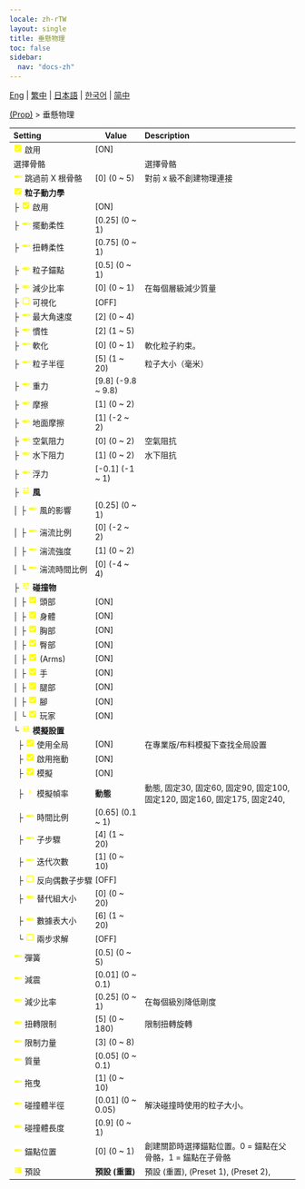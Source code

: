 ```yaml
---
locale: zh-rTW
layout: single
title: 垂懸物理
toc: false
sidebar:
  nav: "docs-zh"
---
```

[Eng](/dancexr/menu/2025.4/prop/cloth_physics) | [繁中](/tw/dancexr/menu/2025.4/prop/cloth_physics) | [日本語](/jp/dancexr/menu/2025.4/prop/cloth_physics) | [한국어](/kr/dancexr/menu/2025.4/prop/cloth_physics) | [简中](/zh/dancexr/menu/2025.4/prop/cloth_physics)

[(Prop)](../menu#(Prop)) > 垂懸物理



| Setting | Value | Description |
| :--- | --- | :--- |
|<nobr><img src="/images/icon/ic_check_on.png" alt="check on icon"/> 啟用</nobr>| [ON] | 
|<nobr> 選擇骨骼</nobr>|| 選擇骨骼
|<nobr><img src="/images/icon/ic_slider.png" alt="slider icon"/> 跳過前 X 根骨骼</nobr>| [0] (0 ~ 5) | 對前 x 級不創建物理連接
|<nobr><img src="/images/icon/ic_check_on.png" alt="check on icon"/> <b>粒子動力學</b></nobr>| | 
|<nobr>├&nbsp;<img src="/images/icon/ic_check_on.png" alt="check on icon"/> 啟用</nobr>| [ON] | 
|<nobr>├&nbsp;<img src="/images/icon/ic_slider.png" alt="slider icon"/> 擺動柔性</nobr>| [0.25] (0 ~ 1) | 
|<nobr>├&nbsp;<img src="/images/icon/ic_slider.png" alt="slider icon"/> 扭轉柔性</nobr>| [0.75] (0 ~ 1) | 
|<nobr>├&nbsp;<img src="/images/icon/ic_slider.png" alt="slider icon"/> 粒子錨點</nobr>| [0.5] (0 ~ 1) | 
|<nobr>├&nbsp;<img src="/images/icon/ic_slider.png" alt="slider icon"/> 減少比率</nobr>| [0] (0 ~ 1) | 在每個層級減少質量
|<nobr>├&nbsp;<img src="/images/icon/ic_check_off.png" alt="check off icon"/> 可視化</nobr>| [OFF] | 
|<nobr>├&nbsp;<img src="/images/icon/ic_slider.png" alt="slider icon"/> 最大角速度</nobr>| [2] (0 ~ 4) | 
|<nobr>├&nbsp;<img src="/images/icon/ic_slider.png" alt="slider icon"/> 慣性</nobr>| [2] (1 ~ 5) | 
|<nobr>├&nbsp;<img src="/images/icon/ic_slider.png" alt="slider icon"/> 軟化</nobr>| [0] (0 ~ 1) | 軟化粒子約束。
|<nobr>├&nbsp;<img src="/images/icon/ic_slider.png" alt="slider icon"/> 粒子半徑</nobr>| [5] (1 ~ 20) | 粒子大小（毫米）
|<nobr>├&nbsp;<img src="/images/icon/ic_slider.png" alt="slider icon"/> 重力</nobr>| [9.8] (-9.8 ~ 9.8) | 
|<nobr>├&nbsp;<img src="/images/icon/ic_slider.png" alt="slider icon"/> 摩擦</nobr>| [1] (0 ~ 2) | 
|<nobr>├&nbsp;<img src="/images/icon/ic_slider.png" alt="slider icon"/> 地面摩擦</nobr>| [1] (-2 ~ 2) | 
|<nobr>├&nbsp;<img src="/images/icon/ic_slider.png" alt="slider icon"/> 空氣阻力</nobr>| [0] (0 ~ 2) | 空氣阻抗
|<nobr>├&nbsp;<img src="/images/icon/ic_slider.png" alt="slider icon"/> 水下阻力</nobr>| [1] (0 ~ 2) | 水下阻抗
|<nobr>├&nbsp;<img src="/images/icon/ic_slider.png" alt="slider icon"/> 浮力</nobr>| [-0.1] (-1 ~ 1) | 
|<nobr>├&nbsp;<img src="/images/icon/ic_tune.png" alt="tune icon"/> <b>風</b></nobr>| | 
|<nobr>│&nbsp;├&nbsp;<img src="/images/icon/ic_slider.png" alt="slider icon"/> 風的影響</nobr>| [0.25] (0 ~ 1) | 
|<nobr>│&nbsp;├&nbsp;<img src="/images/icon/ic_slider.png" alt="slider icon"/> 湍流比例</nobr>| [0] (-2 ~ 2) | 
|<nobr>│&nbsp;├&nbsp;<img src="/images/icon/ic_slider.png" alt="slider icon"/> 湍流強度</nobr>| [1] (0 ~ 2) | 
|<nobr>│&nbsp;└&nbsp;<img src="/images/icon/ic_slider.png" alt="slider icon"/> 湍流時間比例</nobr>| [0] (-4 ~ 4) | 
|<nobr>├&nbsp;<img src="/images/icon/ic_tune.png" alt="tune icon"/> <b>碰撞物</b></nobr>| | 
|<nobr>│&nbsp;├&nbsp;<img src="/images/icon/ic_check_on.png" alt="check on icon"/> 頭部</nobr>| [ON] | 
|<nobr>│&nbsp;├&nbsp;<img src="/images/icon/ic_check_on.png" alt="check on icon"/> 身體</nobr>| [ON] | 
|<nobr>│&nbsp;├&nbsp;<img src="/images/icon/ic_check_on.png" alt="check on icon"/> 胸部</nobr>| [ON] | 
|<nobr>│&nbsp;├&nbsp;<img src="/images/icon/ic_check_on.png" alt="check on icon"/> 臀部</nobr>| [ON] | 
|<nobr>│&nbsp;├&nbsp;<img src="/images/icon/ic_check_on.png" alt="check on icon"/> (Arms)</nobr>| [ON] | 
|<nobr>│&nbsp;├&nbsp;<img src="/images/icon/ic_check_on.png" alt="check on icon"/> 手</nobr>| [ON] | 
|<nobr>│&nbsp;├&nbsp;<img src="/images/icon/ic_check_on.png" alt="check on icon"/> 腿部</nobr>| [ON] | 
|<nobr>│&nbsp;├&nbsp;<img src="/images/icon/ic_check_on.png" alt="check on icon"/> 腳</nobr>| [ON] | 
|<nobr>│&nbsp;└&nbsp;<img src="/images/icon/ic_check_on.png" alt="check on icon"/> 玩家</nobr>| [ON] | 
|<nobr>└&nbsp;<img src="/images/icon/ic_tune.png" alt="tune icon"/> <b>模擬設置</b></nobr>| | 
|<nobr>&nbsp;&nbsp;├&nbsp;<img src="/images/icon/ic_check_on.png" alt="check on icon"/> 使用全局</nobr>| [ON] | 在專業版/布料模擬下查找全局設置
|<nobr>&nbsp;&nbsp;├&nbsp;<img src="/images/icon/ic_check_on.png" alt="check on icon"/> 啟用拖動</nobr>| [ON] | 
|<nobr>&nbsp;&nbsp;├&nbsp;<img src="/images/icon/ic_check_on.png" alt="check on icon"/> 模擬</nobr>| [ON] | 
|<nobr>&nbsp;&nbsp;├&nbsp;<img src="/images/icon/ic_chevron.png" alt="chevron icon"/> 模擬幀率</nobr>| **動態** | 動態, 固定30, 固定60, 固定90, 固定100, 固定120, 固定160, 固定175, 固定240,  |
|<nobr>&nbsp;&nbsp;├&nbsp;<img src="/images/icon/ic_slider.png" alt="slider icon"/> 時間比例</nobr>| [0.65] (0.1 ~ 1) | 
|<nobr>&nbsp;&nbsp;├&nbsp;<img src="/images/icon/ic_slider.png" alt="slider icon"/> 子步驟</nobr>| [4] (1 ~ 20) | 
|<nobr>&nbsp;&nbsp;├&nbsp;<img src="/images/icon/ic_slider.png" alt="slider icon"/> 迭代次數</nobr>| [1] (0 ~ 10) | 
|<nobr>&nbsp;&nbsp;├&nbsp;<img src="/images/icon/ic_check_off.png" alt="check off icon"/> 反向偶數子步驟</nobr>| [OFF] | 
|<nobr>&nbsp;&nbsp;├&nbsp;<img src="/images/icon/ic_slider.png" alt="slider icon"/> 替代組大小</nobr>| [0] (0 ~ 20) | 
|<nobr>&nbsp;&nbsp;├&nbsp;<img src="/images/icon/ic_slider.png" alt="slider icon"/> 數據表大小</nobr>| [6] (1 ~ 20) | 
|<nobr>&nbsp;&nbsp;└&nbsp;<img src="/images/icon/ic_check_off.png" alt="check off icon"/> 兩步求解</nobr>| [OFF] | 
|<nobr><img src="/images/icon/ic_slider.png" alt="slider icon"/> 彈簧</nobr>| [0.5] (0 ~ 5) | 
|<nobr><img src="/images/icon/ic_slider.png" alt="slider icon"/> 減震</nobr>| [0.01] (0 ~ 0.1) | 
|<nobr><img src="/images/icon/ic_slider.png" alt="slider icon"/> 減少比率</nobr>| [0.25] (0 ~ 1) | 在每個級別降低剛度
|<nobr><img src="/images/icon/ic_slider.png" alt="slider icon"/> 扭轉限制</nobr>| [5] (0 ~ 180) | 限制扭轉旋轉
|<nobr><img src="/images/icon/ic_slider.png" alt="slider icon"/> 限制力量</nobr>| [3] (0 ~ 8) | 
|<nobr><img src="/images/icon/ic_slider.png" alt="slider icon"/> 質量</nobr>| [0.05] (0 ~ 0.1) | 
|<nobr><img src="/images/icon/ic_slider.png" alt="slider icon"/> 拖曳</nobr>| [1] (0 ~ 10) | 
|<nobr><img src="/images/icon/ic_slider.png" alt="slider icon"/> 碰撞體半徑</nobr>| [0.01] (0 ~ 0.05) | 解決碰撞時使用的粒子大小。
|<nobr><img src="/images/icon/ic_slider.png" alt="slider icon"/> 碰撞體長度</nobr>| [0.9] (0 ~ 1) | 
|<nobr><img src="/images/icon/ic_slider.png" alt="slider icon"/> 錨點位置</nobr>| [0] (0 ~ 1) | 創建關節時選擇錨點位置。0 = 錨點在父骨骼，1 = 錨點在子骨骼
|<nobr><img src="/images/icon/ic_list.png" alt="list icon"/> 預設</nobr>| **預設 (重置)** | 預設 (重置), (Preset 1), (Preset 2),  |
